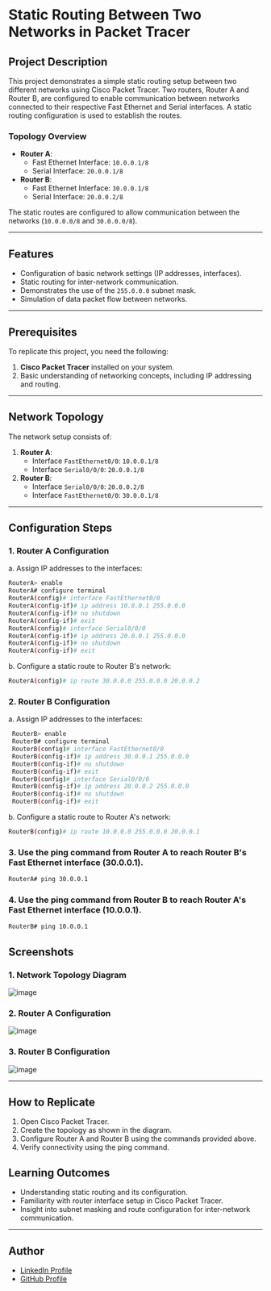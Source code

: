 # Static Routing Between Two Networks in Packet Tracer

## Project Description

This project demonstrates a simple static routing setup between two different networks using Cisco Packet Tracer. Two routers, Router A and Router B, are configured to enable communication between networks connected to their respective Fast Ethernet and Serial interfaces. A static routing configuration is used to establish the routes.

### Topology Overview
- **Router A**:
  - Fast Ethernet Interface: `10.0.0.1/8`
  - Serial Interface: `20.0.0.1/8`
- **Router B**:
  - Fast Ethernet Interface: `30.0.0.1/8`
  - Serial Interface: `20.0.0.2/8`

The static routes are configured to allow communication between the networks (`10.0.0.0/8` and `30.0.0.0/8`).

---

## Features
- Configuration of basic network settings (IP addresses, interfaces).
- Static routing for inter-network communication.
- Demonstrates the use of the `255.0.0.0` subnet mask.
- Simulation of data packet flow between networks.

---

## Prerequisites
To replicate this project, you need the following:
1. **Cisco Packet Tracer** installed on your system.
2. Basic understanding of networking concepts, including IP addressing and routing.

---

## Network Topology

The network setup consists of:
1. **Router A**:
   - Interface `FastEthernet0/0`: `10.0.0.1/8`
   - Interface `Serial0/0/0`: `20.0.0.1/8`
2. **Router B**:
   - Interface `Serial0/0/0`: `20.0.0.2/8`
   - Interface `FastEthernet0/0`: `30.0.0.1/8`

---

## Configuration Steps

### 1. Router A Configuration
  a. Assign IP addresses to the interfaces:
   ```bash
   RouterA> enable
   RouterA# configure terminal
   RouterA(config)# interface FastEthernet0/0
   RouterA(config-if)# ip address 10.0.0.1 255.0.0.0
   RouterA(config-if)# no shutdown
   RouterA(config-if)# exit
   RouterA(config)# interface Serial0/0/0
   RouterA(config-if)# ip address 20.0.0.1 255.0.0.0
   RouterA(config-if)# no shutdown
   RouterA(config-if)# exit
   ```
  b. Configure a static route to Router B's network:
   ```bash
   RouterA(config)# ip route 30.0.0.0 255.0.0.0 20.0.0.2
   ```
### 2. Router B Configuration
  a. Assign IP addresses to the interfaces:
   ```bash
    RouterB> enable
    RouterB# configure terminal
    RouterB(config)# interface FastEthernet0/0
    RouterB(config-if)# ip address 30.0.0.1 255.0.0.0
    RouterB(config-if)# no shutdown
    RouterB(config-if)# exit
    RouterB(config)# interface Serial0/0/0
    RouterB(config-if)# ip address 20.0.0.2 255.0.0.0
    RouterB(config-if)# no shutdown
    RouterB(config-if)# exit
   ```
  b. Configure a static route to Router A's network:
   ```bash
   RouterB(config)# ip route 10.0.0.0 255.0.0.0 20.0.0.1
   ```
### 3. Use the ping command from Router A to reach Router B's Fast Ethernet interface (30.0.0.1).
   ```bash
   RouterA# ping 30.0.0.1
   ```
### 4. Use the ping command from Router B to reach Router A's Fast Ethernet interface (10.0.0.1).
   ```bash
   RouterB# ping 10.0.0.1
   ```

## Screenshots
### 1. Network Topology Diagram
   ![image](https://github.com/user-attachments/assets/e5026339-bbb6-4276-8e23-7ea78bffe642)

### 2. Router A Configuration
   ![image](https://github.com/user-attachments/assets/015c1b3a-fe49-44d0-a261-e14ca1e4cd84)

### 3. Router B Configuration
   ![image](https://github.com/user-attachments/assets/163db7f2-5c87-4730-bde4-17a9b81e40aa)
   
---
## How to Replicate
1. Open Cisco Packet Tracer.
2. Create the topology as shown in the diagram.
3. Configure Router A and Router B using the commands provided above.
4. Verify connectivity using the ping command.

## Learning Outcomes
- Understanding static routing and its configuration.
- Familiarity with router interface setup in Cisco Packet Tracer.
- Insight into subnet masking and route configuration for inter-network communication.
---
## Author
- [LinkedIn Profile](https://www.linkedin.com/in/abusidh05/)
- [GitHub Profile](https://github.com/abusidh05)
